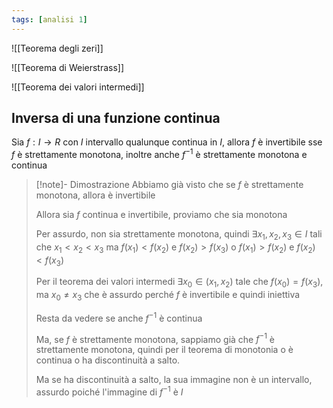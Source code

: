 ```yaml
---
tags: [analisi 1]
---
```

![[Teorema degli zeri]]

![[Teorema di Weierstrass]]

![[Teorema dei valori intermedi]]

## Inversa di una funzione continua

Sia $f:I\to R$ con $I$ intervallo qualunque continua in $I$, allora $f$ è invertibile sse $f$ è strettamente monotona, inoltre anche $f^{-1}$ è strettamente monotona e continua

>[!note]- Dimostrazione
>Abbiamo già visto che se $f$ è strettamente monotona, allora è invertibile
>
>Allora sia $f$ continua e invertibile, proviamo che sia monotona
>
>Per assurdo, non sia strettamente monotona, quindi $\exists {x_{1},x_{2},x_{3}} \in {I}$ tali che $x_{1}<x_{2}<x_{3}$ ma $f(x_{1})<f(x_{2})$ e $f(x_{2})>f(x_{3})$ o $f(x_{1})>f(x_{2})$ e $f(x_{2})<f(x_{3})$
>
>Per il teorema dei valori intermedi $\exists {x_{0}} \in {(x_{1},x_{2})}$ tale che $f(x_{0})=f(x_{3})$, ma $x_{0}\neq x_{3}$ che è assurdo perché $f$ è invertibile e quindi iniettiva
>
>Resta da vedere se anche $f^{-1}$ è continua
>
>Ma, se $f$ è strettamente monotona, sappiamo già che $f^{-1}$ è strettamente monotona, quindi per il teorema di monotonia o è continua o ha discontinuità a salto.
>
>Ma se ha discontinuità a salto, la sua immagine non è un intervallo, assurdo poiché l'immagine di $f^{-1}$ è $I$

